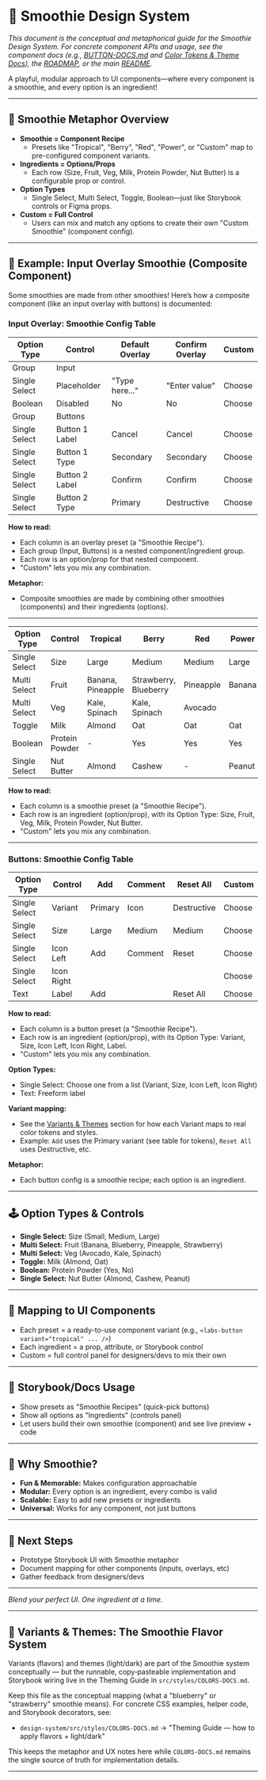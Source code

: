 # 🥤 Smoothie Design System

_This document is the conceptual and metaphorical guide for the Smoothie Design System. For concrete component APIs and usage, see the component docs (e.g., [BUTTON-DOCS.md](src/components/labs-button/BUTTON-DOCS.md) and [Color Tokens & Theme Docs](src/styles/COLORS-DOCS.md)), the [ROADMAP](ROADMAP.md), or the main [README](../README.md)._

A playful, modular approach to UI components—where every component is a smoothie, and every option is an ingredient!

---

## 🍍 Smoothie Metaphor Overview

- **Smoothie = Component Recipe**
  - Presets like "Tropical", "Berry", "Red", "Power", or "Custom" map to pre-configured component variants.
- **Ingredients = Options/Props**
  - Each row (Size, Fruit, Veg, Milk, Protein Powder, Nut Butter) is a configurable prop or control.
- **Option Types**
  - Single Select, Multi Select, Toggle, Boolean—just like Storybook controls or Figma props.
- **Custom = Full Control**
  - Users can mix and match any options to create their own "Custom Smoothie" (component config).

---




## 🧾 Example: Input Overlay Smoothie (Composite Component)

Some smoothies are made from other smoothies! Here’s how a composite component (like an input overlay with buttons) is documented:

### Input Overlay: Smoothie Config Table

| Option Type   | Control         | Default Overlay | Confirm Overlay | Custom |
|-------------- |----------------|-----------------|----------------|--------|
| Group         | Input          |                 |                |        |
| Single Select | Placeholder    | "Type here..."  | "Enter value"  | Choose |
| Boolean       | Disabled       | No              | No             | Choose |
| Group         | Buttons        |                 |                |        |
| Single Select | Button 1 Label | Cancel          | Cancel         | Choose |
| Single Select | Button 1 Type  | Secondary       | Secondary      | Choose |
| Single Select | Button 2 Label | Confirm         | Confirm        | Choose |
| Single Select | Button 2 Type  | Primary         | Destructive    | Choose |

**How to read:**
- Each column is an overlay preset (a "Smoothie Recipe").
- Each group (Input, Buttons) is a nested component/ingredient group.
- Each row is an option/prop for that nested component.
- "Custom" lets you mix any combination.

**Metaphor:**
- Composite smoothies are made by combining other smoothies (components) and their ingredients (options).

---

| Option Type   | Control        | Tropical           | Berry                | Red      | Power   | Custom |
|-------------- |---------------|--------------------|----------------------|------------|---------|--------|
| Single Select | Size           | Large              | Medium               | Medium     | Large   | Choose |
| Multi Select  | Fruit          | Banana, Pineapple  | Strawberry, Blueberry| Pineapple  | Banana  | Choose |
| Multi Select  | Veg            | Kale, Spinach      | Kale, Spinach        | Avocado    |         | Choose |
| Toggle        | Milk           | Almond             | Oat                  | Oat        | Oat     | Choose |
| Boolean       | Protein Powder | -                  | Yes                  | Yes        | Yes     | Choose |
| Single Select | Nut Butter     | Almond             | Cashew               | -          | Peanut  | Choose |

**How to read:**
- Each column is a smoothie preset (a "Smoothie Recipe").
- Each row is an ingredient (option/prop), with its Option Type: Size, Fruit, Veg, Milk, Protein Powder, Nut Butter.
- "Custom" lets you mix any combination.

---


### Buttons: Smoothie Config Table

| Option Type   | Control      | Add         | Comment      | Reset All    | Custom |
|-------------- |------------- |-------------|--------------|--------------|--------|
| Single Select | Variant      | Primary     | Icon         | Destructive  | Choose |
| Single Select | Size         | Large       | Medium       | Medium       | Choose |
| Single Select | Icon Left    | Add         | Comment      | Reset        | Choose |
| Single Select | Icon Right   |             |              |              | Choose |
| Text          | Label        | Add         |              | Reset All    | Choose |

**How to read:**
- Each column is a button preset (a "Smoothie Recipe").
- Each row is an ingredient (option/prop), with its Option Type: Variant, Size, Icon Left, Icon Right, Label.
- "Custom" lets you mix any combination.

**Option Types:**
- Single Select: Choose one from a list (Variant, Size, Icon Left, Icon Right)
- Text: Freeform label

**Variant mapping:**
- See the [Variants & Themes](#-variants--themes-the-smoothie-flavor-system) section for how each Variant maps to real color tokens and styles.
- Example: `Add` uses the Primary variant (see table for tokens), `Reset All` uses Destructive, etc.

**Metaphor:**
- Each button config is a smoothie recipe; each option is an ingredient.

---

## 🕹️ Option Types & Controls

- **Single Select:** Size (Small, Medium, Large)
- **Multi Select:** Fruit (Banana, Blueberry, Pineapple, Strawberry)
- **Multi Select:** Veg (Avocado, Kale, Spinach)
- **Toggle:** Milk (Almond, Oat)
- **Boolean:** Protein Powder (Yes, No)
- **Single Select:** Nut Butter (Almond, Cashew, Peanut)

---

## 🧩 Mapping to UI Components

- Each preset = a ready-to-use component variant (e.g., `<labs-button variant="tropical" ... />`)
- Each ingredient = a prop, attribute, or Storybook control
- Custom = full control panel for designers/devs to mix their own

---

## 📖 Storybook/Docs Usage

- Show presets as "Smoothie Recipes" (quick-pick buttons)
- Show all options as "Ingredients" (controls panel)
- Let users build their own smoothie (component) and see live preview + code

---

## 📝 Why Smoothie?

- **Fun & Memorable:** Makes configuration approachable
- **Modular:** Every option is an ingredient, every combo is valid
- **Scalable:** Easy to add new presets or ingredients
- **Universal:** Works for any component, not just buttons

---

## 🚀 Next Steps

- Prototype Storybook UI with Smoothie metaphor
- Document mapping for other components (inputs, overlays, etc)
- Gather feedback from designers/devs

---

*Blend your perfect UI. One ingredient at a time.*

---


## 🌈 Variants & Themes: The Smoothie Flavor System

Variants (flavors) and themes (light/dark) are part of the Smoothie system conceptually — but the runnable, copy‑pasteable implementation and Storybook wiring live in the Theming Guide in `src/styles/COLORS-DOCS.md`.

Keep this file as the conceptual mapping (what a "blueberry" or "strawberry" smoothie means). For concrete CSS examples, helper code, and Storybook decorators, see:

- `design-system/src/styles/COLORS-DOCS.md` → "Theming Guide — how to apply flavors + light/dark"

This keeps the metaphor and UX notes here while `COLORS-DOCS.md` remains the single source of truth for implementation details.

---

